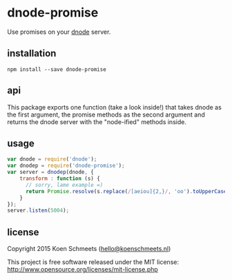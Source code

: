 # dnode-promise

Use promises on your [dnode](https://github.com/substack/dnode) server.

## installation

```shell
npm install --save dnode-promise
```

## api

This package exports one function (take a look inside!) that takes dnode as the first argument,
the promise methods as the second argument and returns the dnode server with the "node-ified" methods inside.

## usage

```js
var dnode = require('dnode');
var dnodep = require('dnode-promise');
var server = dnodep(dnode, {
    transform : function (s) {
      // sorry, lame example =)
      return Promise.resolve(s.replace(/[aeiou]{2,}/, 'oo').toUpperCase());
    }
});
server.listen(5004);
```

## license

Copyright 2015 Koen Schmeets (hello@koenschmeets.nl)

This project is free software released under the MIT license:
http://www.opensource.org/licenses/mit-license.php
